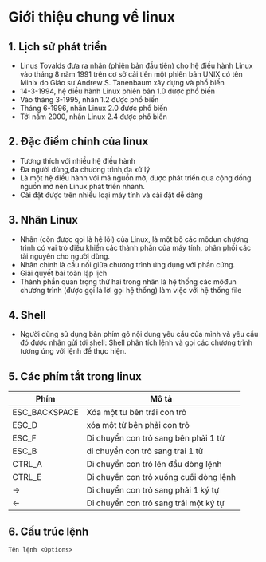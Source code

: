 <a name ="Giới thiệu chung về linux"></a>

# Giới thiệu chung về linux

## 1. Lịch sử phát triển 

- Linus Tovalds đưa ra nhân (phiên bản đầu tiên) cho hệ điều hành Linux vào tháng 8 năm 1991 trên cơ sở cải tiến một phiên bản UNIX có tên Minix do Giáo
sư Andrew S. Tanenbaum xây dựng và phổ biến
- 14-3-1994, hệ điều hành Linux phiên bản
1.0 được phổ biến
- Vào tháng 3-1995, nhân 1.2 được phổ biến
- Tháng 6-1996, nhân Linux 2.0 được phổ biến
- Tới năm 2000, nhân Linux 2.4 được phổ biến

## 2. Đặc điểm chính của linux 

- Tương thích với nhiều hệ điều hành 
- Đa người dùng,đa chương trình,đa xử lý
- Là một hệ điều hành với mã nguồn mở, được phát triển qua cộng đồng nguồn mở nên Linux phát triển nhanh. 
- Cài đặt được trên nhiều loại máy tính và cài đặt dễ dàng 

## 3. Nhân Linux 
- Nhân (còn được gọi là hệ lõi) của Linux, là một bộ các môdun chương trình có vai trò điều khiển các thành phần của máy tính, phân phối các tài nguyên cho người dùng.
- Nhân chính là cầu nối giữa chương trình ứng dụng với phần cứng. 
- Giải quyết bài toàn lập lịch 
- Thành phần quan trọng thứ hai trong nhân là hệ thống các môđun chương trình (được gọi là lời gọi hệ thống) làm việc với hệ thống file

## 4. Shell
- Người dùng sử dụng bàn phím gõ nội dung yêu cầu của mình và yêu cầu đó được nhân gửi tới shell: Shell phân tích lệnh và gọi các chương trình tương ứng với lệnh để thực hiện. 

## 5. Các phím tắt trong linux

|Phím |Mô tả|
|----|----|
|ESC_BACKSPACE|Xóa một tư bên trái con trỏ|
|ESC_D|xóa một từ bên phải con trỏ|
|ESC_F|Di chuyển con trỏ sang bên phải 1 từ |
|ESC_B|di chuyển con trỏ sang trai 1 từ|
|CTRL_A |Di chuyển con trỏ lên đầu dòng lệnh|
|CTRL_E|Di chuyển con trỏ xuống cuối dòng lệnh |
|->|Di chuyển con trỏ sang phải 1 ký tự |
|<-|Di chuyển con trỏ sang trái một ký tự|

## 6. Cấu trúc lệnh 

```
Tên lệnh <Options>
```

